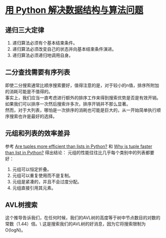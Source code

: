 # [用 Python 解决数据结构与算法问题](https://book.douban.com/subject/21325184//)

## 递归三大定律

1. 递归算法必须有个基本结束条件。
2. 递归算法必须改变自己的状态并向基本结束条件演进。
3. 递归算法必须递归地调用自身。

## 二分查找需要有序列表

即使二分搜索通常比顺序搜索要好，值得注意的是，对于较小的n值，排序所附加的消耗可能是不值得的。\
事实上，我们应当一直考虑进行额外的排序工作来得到搜索优势是否是有效开销。\
如果我们可以排序一次然后搜索许多次，排序开销并不那么显著。\
然而，对于大列表，哪怕是一次排序的消耗也可能是巨大的，从一开始简单执行顺序搜索也许是最好的选择。

## 元组和列表的效率差异

参考 [Are tuples more efficient than lists in Python?](https://stackoverflow.com/questions/68630/are-tuples-more-efficient-than-lists-in-python) 和 [Why is tuple faster than list in Python?](https://stackoverflow.com/questions/3340539/why-is-tuple-faster-than-list-in-python) 得出结论： 
元组的性能往往比几乎每个类别中的列表都要好：

1. 元组可以恒定折叠。
2. 元组可以重复使用而不是复制。
3. 元组是紧凑的，并且不会过度分配。
4. 元组直接引用其元素。

## AVL树搜索

这个推导告诉我们，在任何时候，我们的AVL树的高度等于树中节点数目的对数的常数（1.44）倍。\ 
这是搜索我们的AVL树的好消息，因为它将搜索限制为 O(logN)。
